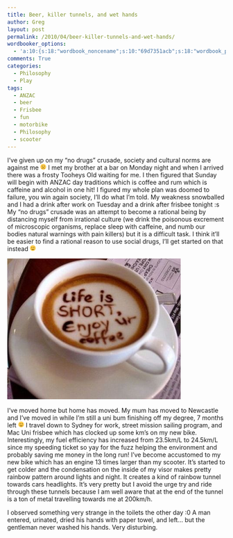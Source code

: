 ```yaml
---
title: Beer, killer tunnels, and wet hands
author: Greg
layout: post
permalink: /2010/04/beer-killer-tunnels-and-wet-hands/
wordbooker_options:
  - 'a:10:{s:18:"wordbook_noncename";s:10:"69d7351acb";s:18:"wordbook_page_post";s:4:"-100";s:18:"wordbook_orandpage";s:1:"2";s:23:"wordbook_default_author";s:1:"2";s:23:"wordbook_extract_length";s:3:"256";s:19:"wordbook_actionlink";s:3:"300";s:26:"wordbooker_publish_default";s:2:"on";s:18:"wordbook_attribute";s:31:"Posted a new post on their blog";s:29:"wordbooker_status_update_text";s:35:": New blog post :  %title% - %link%";s:20:"wordbook_comment_get";s:2:"on";}'
comments: True
categories:
  - Philosophy
  - Play
tags:
  - ANZAC
  - beer
  - Frisbee
  - fun
  - motorbike
  - Philosophy
  - scooter
---
```

I&#8217;ve given up on my &#8220;no drugs&#8221; crusade, society and cultural norms are against me <img src="/wp-content/smilies/frownie.png" alt=":(" class="wp-smiley" style="height: 1em; max-height: 1em;" /> I met my brother at a bar on Monday night and when I arrived there was a frosty Tooheys Old waiting for me. I then figured that Sunday will begin with ANZAC day traditions which is coffee and rum which is caffeine and alcohol in one hit! I figured my whole plan was doomed to failure, you win again society, I&#8217;ll do what I&#8217;m told. My weakness snowballed and I had a drink after work on Tuesday and a drink after frisbee tonight :s My &#8220;no drugs&#8221; crusade was an attempt to become a rational being by distancing myself from irrational culture (we drink the poisonous excrement of microscopic organisms, replace sleep with caffeine, and numb our bodies natural warnings with pain killers) but it is a difficult task. I think it&#8217;ll be easier to find a rational reason to use social drugs, I&#8217;ll get started on that instead <img src="/wp-content/smilies/simple-smile.png" alt=":)" class="wp-smiley" style="height: 1em; max-height: 1em;" />

[<img src="/wp-content/uploads/2010/04/like-is-short-enjoy-your-coffee-coffee.jpg" alt="" title="like is short enjoy your coffee coffee" width="400" height="324" class="alignnone size-full wp-image-378" />][1]

I&#8217;ve moved home but home has moved. My mum has moved to Newcastle and I&#8217;ve moved in while I&#8217;m still a uni bum finishing off my degree, 7 months left <img src="/wp-content/smilies/simple-smile.png" alt=":)" class="wp-smiley" style="height: 1em; max-height: 1em;" /> I travel down to Sydney for work, street mission sailing program, and Mac Uni frisbee which has clocked up some km&#8217;s on my new bike. Interestingly, my fuel efficiency has increased from 23.5km/L to 24.5km/L since my speeding ticket so yay for the fuzz helping the environment and probably saving me money in the long run! I&#8217;ve become accustomed to my new bike which has an engine 13 times larger than my scooter. It&#8217;s started to get colder and the condensation on the inside of my visor makes pretty rainbow pattern around lights and night. It creates a kind of rainbow tunnel towards cars headlights. It&#8217;s very pretty but I avoid the urge try and ride through these tunnels because I am well aware that at the end of the tunnel is a ton of metal travelling towards me at 200km/h.

I observed something very strange in the toilets the other day :0 A man entered, urinated, dried his hands with paper towel, and left&#8230; but the gentleman never washed his hands. Very disturbing.

 [1]: /wp-content/uploads/2010/04/like-is-short-enjoy-your-coffee-coffee.jpg